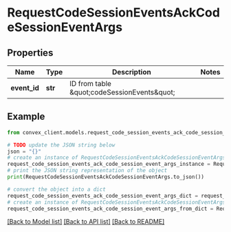 # RequestCodeSessionEventsAckCodeSessionEventArgs


## Properties

Name | Type | Description | Notes
------------ | ------------- | ------------- | -------------
**event_id** | **str** | ID from table \&quot;codeSessionEvents\&quot; | 

## Example

```python
from convex_client.models.request_code_session_events_ack_code_session_event_args import RequestCodeSessionEventsAckCodeSessionEventArgs

# TODO update the JSON string below
json = "{}"
# create an instance of RequestCodeSessionEventsAckCodeSessionEventArgs from a JSON string
request_code_session_events_ack_code_session_event_args_instance = RequestCodeSessionEventsAckCodeSessionEventArgs.from_json(json)
# print the JSON string representation of the object
print(RequestCodeSessionEventsAckCodeSessionEventArgs.to_json())

# convert the object into a dict
request_code_session_events_ack_code_session_event_args_dict = request_code_session_events_ack_code_session_event_args_instance.to_dict()
# create an instance of RequestCodeSessionEventsAckCodeSessionEventArgs from a dict
request_code_session_events_ack_code_session_event_args_from_dict = RequestCodeSessionEventsAckCodeSessionEventArgs.from_dict(request_code_session_events_ack_code_session_event_args_dict)
```
[[Back to Model list]](../README.md#documentation-for-models) [[Back to API list]](../README.md#documentation-for-api-endpoints) [[Back to README]](../README.md)


